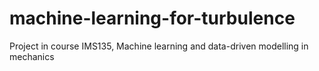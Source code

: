 # machine-learning-for-turbulence
Project in course IMS135, Machine learning and data-driven modelling in mechanics
